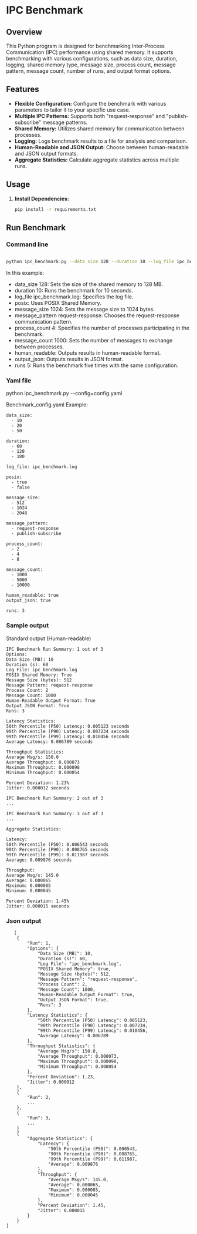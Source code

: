 # IPC Benchmark

## Overview

This Python program is designed for benchmarking Inter-Process Communication (IPC) performance using shared memory. It supports benchmarking with various configurations, such as data size, duration, logging, shared memory type, message size, process count, message pattern, message count, number of runs, and output format options.

## Features

- **Flexible Configuration:** Configure the benchmark with various parameters to tailor it to your specific use case.
- **Multiple IPC Patterns:** Supports both "request-response" and "publish-subscribe" message patterns.
- **Shared Memory:** Utilizes shared memory for communication between processes.
- **Logging:** Logs benchmark results to a file for analysis and comparison.
- **Human-Readable and JSON Output:** Choose between human-readable and JSON output formats.
- **Aggregate Statistics:** Calculate aggregate statistics across multiple runs.

## Usage

1. **Install Dependencies:**
   ```bash
   pip install -r requirements.txt

## Run Benchmark 
### Command line
   
   ```bash
   
   python ipc_benchmark.py --data_size 128 --duration 10 --log_file ipc_benchmark.log --posix --message_size 1024 --message_pattern request-response --process_count 4 --message_count 1000 --human_readable --output_json --runs 5
   ```

In this example:

* data_size 128: Sets the size of the shared memory to 128 MB.
* duration 10: Runs the benchmark for 10 seconds.
* log_file ipc_benchmark.log: Specifies the log file.
* posix: Uses POSIX Shared Memory.
* message_size 1024: Sets the message size to 1024 bytes.
* message_pattern request-response: Chooses the request-response communication pattern.
* process_count 4: Specifies the number of processes participating in the benchmark.
* message_count 1000: Sets the number of messages to exchange between processes.
* human_readable: Outputs results in human-readable format.
* output_json: Outputs results in JSON format.
* runs 5: Runs the benchmark five times with the same configuration.


### Yaml file
python ipc_benchmark.py --config=config.yaml

Benchmark_config.yaml Example:
```
data_size:
  - 10
  - 20
  - 50

duration:
  - 60
  - 120
  - 180

log_file: ipc_benchmark.log

posix:
  - true
  - false

message_size:
  - 512
  - 1024
  - 2048

message_pattern:
  - request-response
  - publish-subscribe

process_count:
  - 2
  - 4
  - 8

message_count:
  - 1000
  - 5000
  - 10000

human_readable: true
output_json: true

runs: 3
```
### Sample output

Standard output (Human-readable)

   ```
   IPC Benchmark Run Summary: 1 out of 3
   Options:
   Data Size (MB): 10
   Duration (s): 60
   Log File: ipc_benchmark.log
   POSIX Shared Memory: True
   Message Size (bytes): 512
   Message Pattern: request-response
   Process Count: 2
   Message Count: 1000
   Human-Readable Output Format: True
   Output JSON Format: True
   Runs: 3
   
   Latency Statistics:
   50th Percentile (P50) Latency: 0.005123 seconds
   90th Percentile (P90) Latency: 0.007234 seconds
   99th Percentile (P99) Latency: 0.010456 seconds
   Average Latency: 0.006789 seconds
   
   Throughput Statistics:
   Average Msg/s: 150.0
   Average Throughput: 0.000073
   Maximum Throughput: 0.000098
   Minimum Throughput: 0.000054
   
   Percent Deviation: 1.23%
   Jitter: 0.000012 seconds
   
   IPC Benchmark Run Summary: 2 out of 3
   ...
   
   IPC Benchmark Run Summary: 3 out of 3
   ...

   Aggregate Statistics:
   
   Latency:
   50th Percentile (P50): 0.006543 seconds
   90th Percentile (P90): 0.008765 seconds
   99th Percentile (P99): 0.011987 seconds
   Average: 0.009876 seconds
   
   Throughput:
   Average Msg/s: 145.0
   Average: 0.000065
   Maximum: 0.000085
   Minimum: 0.000045
   
   Percent Deviation: 1.45%
   Jitter: 0.000015 seconds
```
### Json output
``` 
   [
    {
        "Run": 1,
        "Options": {
            "Data Size (MB)": 10,
            "Duration (s)": 60,
            "Log File": "ipc_benchmark.log",
            "POSIX Shared Memory": true,
            "Message Size (bytes)": 512,
            "Message Pattern": "request-response",
            "Process Count": 2,
            "Message Count": 1000,
            "Human-Readable Output Format": true,
            "Output JSON Format": true,
            "Runs": 3
        },
        "Latency Statistics": {
            "50th Percentile (P50) Latency": 0.005123,
            "90th Percentile (P90) Latency": 0.007234,
            "99th Percentile (P99) Latency": 0.010456,
            "Average Latency": 0.006789
        },
        "Throughput Statistics": {
            "Average Msg/s": 150.0,
            "Average Throughput": 0.000073,
            "Maximum Throughput": 0.000098,
            "Minimum Throughput": 0.000054
        },
        "Percent Deviation": 1.23,
        "Jitter": 0.000012
    },
    {
        "Run": 2,
        ...
    },
    {
        "Run": 3,
        ...
    }
    {
        "Aggregate Statistics": {
            "Latency": {
                "50th Percentile (P50)": 0.006543,
                "90th Percentile (P90)": 0.008765,
                "99th Percentile (P99)": 0.011987,
                "Average": 0.009876
            },
            "Throughput": {
                "Average Msg/s": 145.0,
                "Average": 0.000065,
                "Maximum": 0.000085,
                "Minimum": 0.000045
            },
            "Percent Deviation": 1.45,
            "Jitter": 0.000015
        }
    }
]
```
